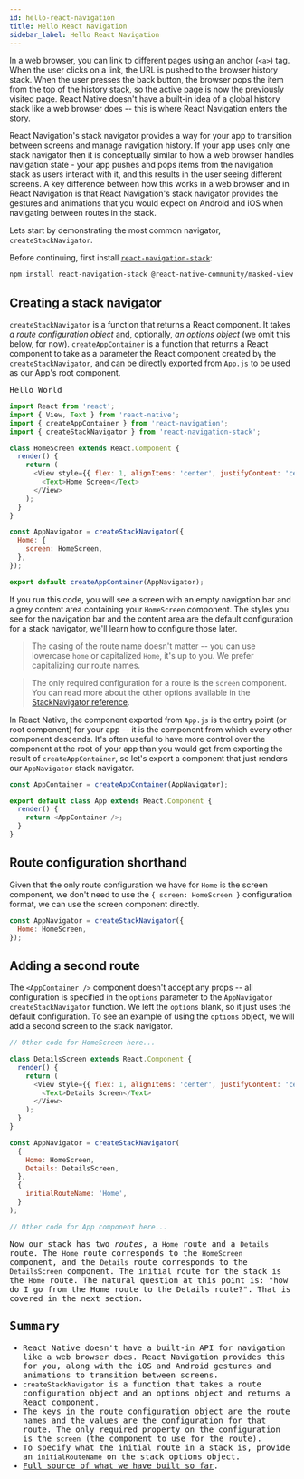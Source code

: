 ```yaml
---
id: hello-react-navigation
title: Hello React Navigation
sidebar_label: Hello React Navigation
---
```


In a web browser, you can link to different pages using an anchor (`<a>`) tag. When the user clicks on a link, the URL is pushed to the browser history stack. When the user presses the back button, the browser pops the item from the top of the history stack, so the active page is now the previously visited page. React Native doesn't have a built-in idea of a global history stack like a web browser does -- this is where React Navigation enters the story.

React Navigation's stack navigator provides a way for your app to transition between screens and manage navigation history. If your app uses only one stack navigator then it is conceptually similar to how a web browser handles navigation state - your app pushes and pops items from the navigation stack as users interact with it, and this results in the user seeing different screens. A key difference between how this works in a web browser and in React Navigation is that React Navigation's stack navigator provides the gestures and animations that you would expect on Android and iOS when navigating between routes in the stack.

Lets start by demonstrating the most common navigator, `createStackNavigator`.

Before continuing, first install [`react-navigation-stack`](https://github.com/react-navigation/react-navigation/tree/4.x/packages/stack):

```bash npm2yarn
npm install react-navigation-stack @react-native-community/masked-view react-native-safe-area-context
```

## Creating a stack navigator

`createStackNavigator` is a function that returns a React component. It takes _a route configuration object_ and, optionally, _an options object_ (we omit this below, for now). `createAppContainer` is a function that returns a React component to take as a parameter the React component created by the `createStackNavigator`, and can be directly exported from `App.js` to be used as our App's root component.

<samp id="hello-react-navigation">Hello World</samp>

```js
import React from 'react';
import { View, Text } from 'react-native';
import { createAppContainer } from 'react-navigation';
import { createStackNavigator } from 'react-navigation-stack';

class HomeScreen extends React.Component {
  render() {
    return (
      <View style={{ flex: 1, alignItems: 'center', justifyContent: 'center' }}>
        <Text>Home Screen</Text>
      </View>
    );
  }
}

const AppNavigator = createStackNavigator({
  Home: {
    screen: HomeScreen,
  },
});

export default createAppContainer(AppNavigator);
```

If you run this code, you will see a screen with an empty navigation bar and a grey content area containing your `HomeScreen` component. The styles you see for the navigation bar and the content area are the default configuration for a stack navigator, we'll learn how to configure those later.

> The casing of the route name doesn't matter -- you can use lowercase `home` or capitalized `Home`, it's up to you. We prefer capitalizing our route names.

> The only required configuration for a route is the `screen` component. You can read more about the other options available in the [StackNavigator reference](stack-navigator.md).

In React Native, the component exported from `App.js` is the entry point (or root component) for your app -- it is the component from which every other component descends. It's often useful to have more control over the component at the root of your app than you would get from exporting the result of `createAppContainer`, so let's export a component that just renders our `AppNavigator` stack navigator.

```js
const AppContainer = createAppContainer(AppNavigator);

export default class App extends React.Component {
  render() {
    return <AppContainer />;
  }
}
```

## Route configuration shorthand

Given that the only route configuration we have for `Home` is the screen component, we don't need to use the `{ screen: HomeScreen }` configuration format, we can use the screen component directly.

```js
const AppNavigator = createStackNavigator({
  Home: HomeScreen,
});
```

## Adding a second route

The `<AppContainer />` component doesn't accept any props -- all configuration is specified in the `options` parameter to the `AppNavigator` `createStackNavigator` function. We left the `options` blank, so it just uses the default configuration. To see an example of using the `options` object, we will add a second screen to the stack navigator.

<samp id="hello-react-navigation-full" />

```js
// Other code for HomeScreen here...

class DetailsScreen extends React.Component {
  render() {
    return (
      <View style={{ flex: 1, alignItems: 'center', justifyContent: 'center' }}>
        <Text>Details Screen</Text>
      </View>
    );
  }
}

const AppNavigator = createStackNavigator(
  {
    Home: HomeScreen,
    Details: DetailsScreen,
  },
  {
    initialRouteName: 'Home',
  }
);

// Other code for App component here...
```

Now our stack has two _routes_, a `Home` route and a `Details` route. The `Home` route corresponds to the `HomeScreen` component, and the `Details` route corresponds to the `DetailsScreen` component. The initial route for the stack is the `Home` route. The natural question at this point is: "how do I go from the Home route to the Details route?". That is covered in the next section.

## Summary

- React Native doesn't have a built-in API for navigation like a web browser does. React Navigation provides this for you, along with the iOS and Android gestures and animations to transition between screens.
- `createStackNavigator` is a function that takes a route configuration object and an options object and returns a React component.
- The keys in the route configuration object are the route names and the values are the configuration for that route. The only required property on the configuration is the `screen` (the component to use for the route).
- To specify what the initial route in a stack is, provide an `initialRouteName` on the stack options object.
- [Full source of what we have built so far](#example/hello-react-navigation-full).
